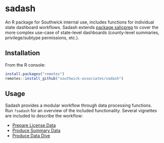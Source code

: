 
# sadash

An R package for Southwick internal use, includes functions for individual state dashboard workflows. Sadash extends [package salicprep](https://github.com/southwick-associates/salicprep) to cover the more complex use-case of state-level dashboards (county-level summaries, privilege/subtype permissions, etc.).

## Installation

From the R console:

``` r
install.packages("remotes")
remotes::install_github("southwick-associates/sadash")
```

## Usage

Sadash provides a modular workflow through data processing functions. Run `?sadash` for an overview of the included functionality. Several vignettes are included to describe the workflow:

- [Prepare License Data](github_vignettes/prepare-license-data.md)
- [Produce Summary Data](github_vignettes/dashboard-summaries.md)
- [Produce Data Dive](github_vignettes/data-dive.md)
